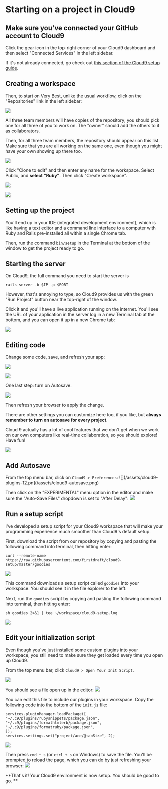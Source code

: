 # Starting on a project in Cloud9

## Make sure you've connected your GitHub account to Cloud9

Click the gear icon in the top-right corner of your Cloud9 dashboard and then select "Connected Services" in the left sidebar.

If it's not already connected, go check out [this section of the Cloud9 setup guide](setting-up-your-cloud9-workspace.md#connect-your-github-account-to-cloud9).

## Creating a workspace

Then, to start on Very Best, unlike the usual workflow, click on the "Repositories" link in the left sidebar:

![](/assets/click_repositories.png)

All three team members will have copies of the repository; you should pick one for all three of you to work on. The "owner" should add the others to it as collaborators.

Then, for all three team members, the repository should appear on this list. Make sure that you are all working on the same one, even though you might have your own showing up there too.

![](/assets/search_and_clone.png)

Click "Clone to edit" and then enter any name for the workspace. Select Public, and **select "Ruby"**. Then click "Create workspace".

![](/assets/configure_workspace.png)

![](/assets/creating_workspace.png)

## Setting up the project

You'll end up in your IDE (integrated development environment), which is like having a text editor and a command line interface to a computer with Ruby and Rails pre-installed all within a single Chrome tab.

Then, run the command `bin/setup` in the Terminal at the bottom of the window to get the project ready to go.

## Starting the server

On Cloud9, the full command you need to start the server is

```
rails server -b $IP -p $PORT
```

However, that's annoying to type, so Cloud9 provides us with the green "Run Project" button near the top-right of the window.

Click it and you'll have a live application running on the internet. You'll see the URL of your application in the server log in a new Terminal tab at the bottom, and you can open it up in a new Chrome tab:

![](/assets/rails_server.gif)

## Editing code

Change some code, save, and refresh your app:

![](/assets/change_code.gif)

![](/assets/other_urls.gif)

One last step: turn on Autosave.

![](/assets/autosave.png)

Then refresh your browser to apply the change.

There are other settings you can customize here too, if you like, but **always remember to turn on autosave for every project**.

Cloud 9 actually has a lot of cool features that we don't get when we work on our own computers like real-time collaboration, so you should explore! Have fun!

![](/assets/cloud_9_workflow.png)

## Add Autosave

From the top menu bar, click on `Cloud9 > Preferences`:
![](/assets/cloud9-plugins-12.pn](/assets/cloud9-autosave.png)

Then click on the "EXPERIMENTAL" menu option in the editor and make sure the "Auto-Save Files" dropdown is set to "After Delay":
![](/assets/cloud9-autosave-2.png)

## Run a setup script

I've developed a setup script for your Cloud9 workspace that will make your programming experience much smoother than Cloud9's default setup.

First, download the script from our repository by copying and pasting the following command into terminal, then hitting enter:

```
curl --remote-name https://raw.githubusercontent.com/firstdraft/cloud9-setup/master/goodies
```
![](/assets/cloud9-setup-script.png)

This command downloads a setup script called `goodies` into your workspace. You should see it in the file explorer to the left.

Next, run the `goodies` script by copying and pasting the following command into terminal, then hitting enter:

```
sh goodies 2>&1 | tee ~/workspace/cloud9-setup.log
```

![](/assets/cloud9-setup-script-2.png)

## Edit your initialization script

Even though you've just installed some custom plugins into your workspace, you still need to make sure they get loaded every time you open up Cloud9.

From the top menu bar, click `Cloud9 > Open Your Init Script`.

![](/assets/cloud9-plugins-8.png)

You should see a file open up in the editor:
![](/assets/cloud9-plugins-9.png)

You can edit this file to include our plugins in your workspace. Copy the following code into the bottom of the `init.js` file:

```
services.pluginManager.loadPackage([
"~/.c9/plugins/rubysnippets/package.json",
"~/.c9/plugins/formathtmlerb/package.json",
"~/.c9/plugins/formatruby/package.json",
]);
services.settings.set("project/ace/@tabSize", 2);
```
![](/assets/cloud9-plugins-10.png)

Then press `cmd + s` (or `ctrl + s` on Windows) to save the file. You'll be prompted to reload the page, which you can do by just refreshing your browser: 
![](/assets/cloud9-plugins-11.png)

**That's it! Your Cloud9 environment is now setup. You should be good to go. **
